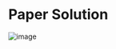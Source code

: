 # Paper Solution
![image](https://github.com/user-attachments/assets/56520871-20f4-4cb9-99c6-2a4f8d8ac270)
